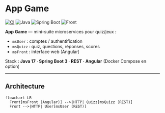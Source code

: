 # App Game

[![CI](https://github.com/capaub/app-game/actions/workflows/ci.yml/badge.svg?branch=main)](https://github.com/capaub/app-game/actions/workflows/ci.yml)
![Java](https://img.shields.io/badge/Java-17-informational)
![Spring Boot](https://img.shields.io/badge/Spring%20Boot-3.x-informational)
![Front](https://img.shields.io/badge/Front-Angular-informational)

**App Game** — mini-suite microservices pour quiz/jeux :
- `msUser` : comptes / authentification
- `msQuizz` : quiz, questions, réponses, scores
- `msFront` : interface web (Angular)

Stack : **Java 17 · Spring Boot 3 · REST · Angular** (Docker Compose en option)

---

## Architecture
```mermaid
flowchart LR
  Front[msFront (Angular)] -->|HTTP| Quizz[msQuizz (REST)]
  Front -->|HTTP| User[msUser (REST)]
